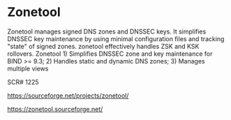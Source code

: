 # Zonetool

Zonetool manages signed DNS zones and DNSSEC keys. It simplifies DNSSEC key maintenance by using minimal configuration files and tracking "state" of signed zones. zonetool effectively handles ZSK and KSK rollovers.
Zonetool 1) Simplifies DNSSEC zone and key maintenance for BIND >= 9.3; 2) Handles static and dynamic DNS zones; 3) Manages multiple views

SCR# 1225

https://sourceforge.net/projects/zonetool/

https://zonetool.sourceforge.net/
